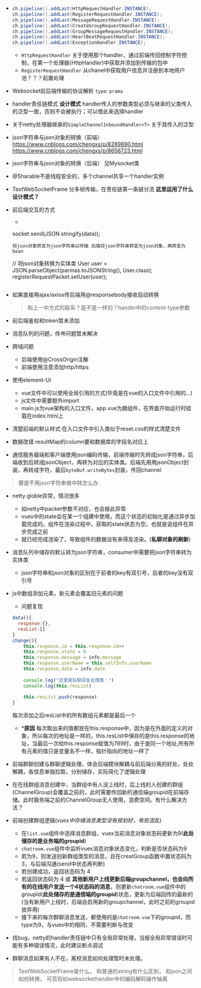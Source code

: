 - ```java
  ch.pipeline().addLast(HttpRequestHandler.INSTANCE);
  ch.pipeline().addLast(RegisterRequestHandler.INSTANCE);
  ch.pipeline().addLast(MessageRequestHandler.INSTANCE);
  ch.pipeline().addLast(CreateGroupRequestHandler.INSTANCE);
  ch.pipeline().addLast(GroupMessageRequestHandler.INSTANCE);
  ch.pipeline().addLast(HeartBeatRequestHandler.INSTANCE);
  ch.pipeline().addLast(ExceptionHandler.INSTANCE);
  ```
  - ```HttpRequestHandler```
  关于使用那个handler，通过前端传回控制字符控制，在第一个处理器(HttpHandler)中获取并添加到传输的包中
  - ```RegisterRequestHandler```
  从chanel中获取用户信息并注册到本地用户池？？？前置处理

- Websocket前后端传输的协议解析
  ```type```:
  ```prama```

- handler责任链模式 **设计模式**
  handler传入的参数类型必须与继承的父类传入的泛型一致，否则不会被执行；可以借此来选择handler


- 关于netty处理器继承的```SimpleChannelInboundHandler<T>``` 关于其传入的泛型

- json字符串与json对象的转换（前端）
  https://www.cnblogs.com/chengxs/p/8289890.html
  https://www.cnblogs.com/chengxs/p/8656723.html
- json字符串与json对象的转换（后端）
  见Mysocket类

- @Sharable不是线程安全的，多个channel共享一个handler实例

- TextWebSocketFrame 分多帧传输，在责任链第一条链分流 **这里运用了什么设计模式？**

- 前后端交互的方式
  - ```js
  socket.send(JSON.stringify(data));
  ```
  将json对象转变为json字符串以传输 后端将json字符串转变为json对象，再转变为bean
  ```
  //                将json对象转换为实体类
                User user =  JSON.parseObject(parmas.toJSONString(), User.class);
                registerRequestPacket.setUser(user);
  ```
- 如果直接用ajax/axios传后端用@responsebody接收自动转换
  > 和上一中方式的联系？是不是一样的？hander中的content-type参数

- 前后端鉴权和token暂未添加

- 消息队列的问题，传岑问题暂未解决

- 跨域问题
  - 后端使用@CrossOrigin注解
  - 前端使用注意添加http/https

- 使用element-UI
  - vue文件中可以使用全局引用的方式(毕竟是在vue的入口文件中引用的...)
  - js文件中需要额外import
  - main.js为vue架构的入口文件，app.vue为跟组件，在界面开始运行时挂载在index.html上

- 清楚前端的默认样式:在入口文件中引入类似于reset.css的样式清楚文件

- 数据改错 resultMap的column要和数据库的字段名对应上

- 通信服务器端和客户端使用json编码传输，前端传输时先转成json字符串，后端收到后转成jsonObject，再转为对应的实体类。后端先用用jsonObject封装，再转成字符，最后```byteBuf.writeBytes```封装，传回channel
> 要是不用json字符串做中转怎么办

- netty globle异常，情况很多
  - 如netty中packet参数不对应，也会报此异常
  -  vuex中的state会在某一个组建中使用，而这个状态的初始化是通过异步加载完成的。组件在渲染过程中，获取的state状态为空。也就是说组件在异步完成之前
  - 就已经完成渲染了，导致组件的数据没有来得及渲染。(**私聊对象的刷新**)

- 消息队列中储存的默认转为json字符串，consumer中需要把json字符串转为实体类
  - json字符串和json对象的区别在于前者的key有双引号，后者的key没有双引号

- js中数组添加元素，新元素会覆盖旧元素的问题
  - 问题复现
  ```js
  data(){
    response:{},
    resList:[]
  }
  change(){
      this.response.id = this.response.id++
      this.response.state = 0
      this.response.message = info.message
      this.response.userName = this.selfInfo.userName
      this.response.date = info.date
      
      console.log("这里是私聊回复处理类：")
      console.log(this.resList)
     
      this.resList.push(response)
  }
  ```
  每次添加之后resList中的所有数组元素都是最后一个
  - ***原因**
  每次取出来的值都放在this.response中，因为是在外面的定义的对象，所以每次的地址是一样的，this.resList中保存的是this.response的地址，当最后一次给this.response赋值为789时，由于是同一个地址,所有所有元素的值只是变量名不一样，指针指向的地址一样了

- 前端群聊创建与群聊逻辑处理，体会后端模块解耦与前后端分离的好处，处处解耦，各信息单独拉取，分别储存，实际简化了逻辑处理

- 在在线群组消息创建中，当群组中有人没上线时，后上线的人创建的群组(ChannelGroup)会覆盖之前的，此时需要传回新的通信端groupid在前端存储。此时服务端之前的ChannelGroup无人使用，浪费空间。有什么解决方法？

- 前端创建群组逻辑(*vuex中存储消息类型没有规划好，有些混乱*)
  - 在```list.vue```组件中选择消息群组，vuex当前消息对象状态码更新为9(**此处储存的是业务端的groupid**)
  - ```chatroom.vue```组件中监听vuex消息对象状态变化，判断是否状态码为9
  - 若为9，则发送创新群组类型的消息，且在creatGroup函数中置状态码为 3，与后端沟通(send中状态再判断)
  - 若创建成功，返回状态码为 4
  - 若返回状态码为 4 或 **其他新用户上线更新后端groupchannel，也会向所有的在线用户发送一个4状态码的消息**，则更新```chatroom.vue```组件中的groupId(**此处储存的是通信端的groupid**)状态，更新为后端回传的最新的(当有新用户上线时，后端会启用新的groupchannel，此时之前的groupid放弃用)
  - 接下来的每次群聊消息发送，都使用的是```chatroom.vue```下的groupid，而type为9，与vuex中的相同，不需要判断与改变

- 找bug，netty的handler责任链中只有全局异常处理，当报全局异常错误时可能有多种错误情况，此时建议断点调试

- 群聊消息如果有人不在，离校消息如何处理暂时未处理。

> TextWebSocketFrame是什么，
> 和普通的string有什么区别，
> 和json之间如何转换，
> 可否将如websockethandler中的编码解码操作抽离